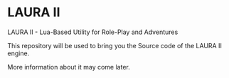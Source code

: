 # LAURA II
LAURA II - Lua-Based Utility for Role-Play and Adventures

This repository will be used to bring you the Source code of the LAURA II engine.

More information about it may come later.
